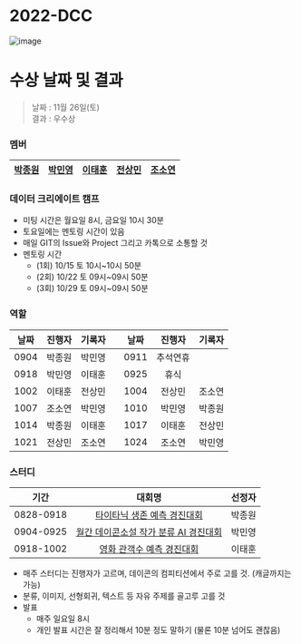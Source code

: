 # 2022-DCC
![image](https://user-images.githubusercontent.com/45033215/193849184-c35fe0f9-c1bd-41ec-8418-c697fa5a42b6.png)

# 수상 날짜 및 결과

> 날짜 : 11월 26일(토)  
> 결과 : 우수상 

### 멤버
|[박종원](https://github.com/qwqw82000)|[박민영](https://github.com/jellimin)|[이태훈](https://github.com/git-ThLee)|[전상민](https://github.com/sangmandu)|[조소연](https://github.com/soyeoncho00)|
|:---:|:---:|:---:|:---:|:---:|

### 데이터 크리에이트 캠프
- 미팅 시간은 월요일 8시, 금요일 10시 30분
- 토요일에는 멘토링 시간이 있음
- 매일 GIT의 Issue와 Project 그리고 카톡으로 소통할 것
- 멘토링 시간
  - (1회) 10/15 토 10시~10시 50분
  - (2회) 10/22 토 09시~09시 50분
  - (3회) 10/29 토 09시~09시 50분

### 역할
|날짜|진행자|기록자||날짜|진행자|기록자|
|:---:|:---:|:---:|:-:|:---:|:---:|:---:|
|0904|박종원|박민영||0911|추석연휴||
|0918|박민영|이태훈||0925|휴식||
|1002|이태훈|전상민||1004|전상민|조소연|
|1007|조소연|박민영||1010|박민영|박종원|
|1014|박종원|이태훈||1017|이태훈|전상민|
|1021|전상민|조소연||1024|조소연|박민영|


### 스터디
|기간|대회명|선정자|
|:---:|:------------:|:---:|
|0828-0918|[타이타닉 생존 예측 경진대회](https://dacon.io/competitions/open/235539/overview/description)|박종원|
|0904-0925|[월간 데이콘소설 작가 분류 AI 경진대회](https://dacon.io/competitions/official/235670/overview/description)|박민영|
|0918-1002|[영화 관객수 예측 경진대회](https://dacon.io/competitions/open/235536/overview/description)|이태훈|

- 매주 스터디는 진행자가 고르며, 데이콘의 컴피티션에서 주로 고를 것. (캐글까지는 가능)
- 분류, 이미지, 선형회귀, 텍스트 등 자유 주제를 골고루 고를 것
- 발표
  - 매주 일요일 8시
  - 개인 발표 시간은 잘 정리해서 10분 정도 말하기 (물론 10분 넘어도 괜찮음)

